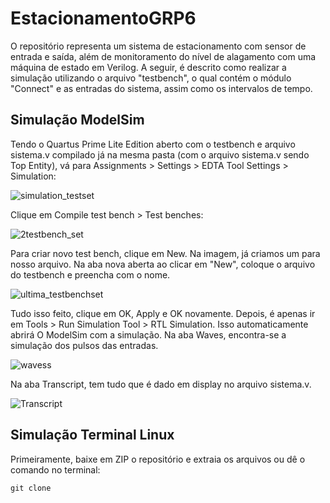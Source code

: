 # EstacionamentoGRP6
O repositório representa um sistema de estacionamento com sensor de entrada e saída, além de monitoramento do nível de alagamento com uma máquina de estado em Verilog.
A seguir, é descrito como realizar a simulação utilizando o arquivo "testbench", o qual contém o módulo "Connect" e as entradas do sistema, assim como os intervalos de tempo.
## Simulação ModelSim
Tendo o Quartus Prime Lite Edition aberto com o testbench e arquivo sistema.v compilado já na mesma pasta (com o arquivo sistema.v sendo Top Entity), vá para Assignments > Settings > EDTA Tool Settings > Simulation:

![simulation_testset](https://user-images.githubusercontent.com/100461457/204906926-ea2ab8a9-8c94-4b56-96c2-40f77b1acbb2.png)

Clique em Compile test bench > Test benches:

![2testbench_set](https://user-images.githubusercontent.com/100461457/204906191-e02b9490-0a40-499c-9190-cbefbff2288a.png)

Para criar novo test bench, clique em New. Na imagem, já criamos um para nosso arquivo. Na aba nova aberta ao clicar em "New", coloque o arquivo do testbench e preencha com o nome.

![ultima_testbenchset](https://user-images.githubusercontent.com/100461457/204907033-825f3732-57b6-4ec6-95e0-584180ca9a6e.png)

Tudo isso feito, clique em OK, Apply e OK novamente.
Depois, é apenas ir em Tools > Run Simulation Tool > RTL Simulation. Isso automaticamente abrirá O ModelSim com a simulação. Na aba Waves, encontra-se a simulação dos pulsos das entradas.

![wavess](https://user-images.githubusercontent.com/100461457/204911868-7e814741-47d0-4b4f-916b-617673d36130.png)

Na aba Transcript, tem tudo que é dado em display no arquivo sistema.v.

![Transcript](https://user-images.githubusercontent.com/100461457/204911898-b5a51bb4-829a-40ea-a9f0-5b911657c8b1.png)

## Simulação Terminal Linux

  Primeiramente, baixe em ZIP o repositório e extraia os arquivos ou dê o comando no terminal:
  ```
  git clone
  
  ```
